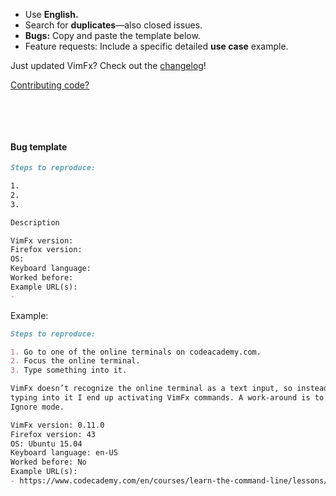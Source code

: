 - Use **English.**
- Search for **duplicates**—also closed issues.
- **Bugs:** Copy and paste the template below.
- Feature requests: Include a specific detailed **use case** example.

Just updated VimFx? Check out the [changelog]!

[Contributing code?][code-contrib]

[changelog]: CHANGELOG.md
[code-contrib]: documentation/CONTRIBUTING-CODE.md

&nbsp;

&nbsp;

#### Bug template

```md
Steps to reproduce:

1.
2.
3.

Description

VimFx version: 
Firefox version: 
OS: 
Keyboard language: 
Worked before: 
Example URL(s):
- 
```

Example:

```md
Steps to reproduce:

1. Go to one of the online terminals on codeacademy.com.
2. Focus the online terminal.
3. Type something into it.

VimFx doesn’t recognize the online terminal as a text input, so instead of
typing into it I end up activating VimFx commands. A work-around is to use
Ignore mode.

VimFx version: 0.11.0
Firefox version: 43
OS: Ubuntu 15.04
Keyboard language: en-US
Worked before: No
Example URL(s):
- https://www.codecademy.com/en/courses/learn-the-command-line/lessons/navigation/exercises/your-first-command
```
